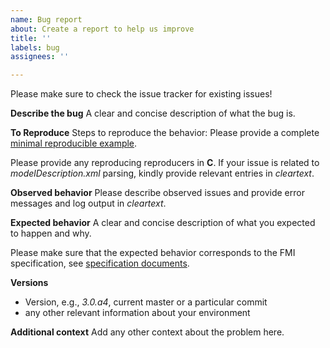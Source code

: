 ```yaml
---
name: Bug report
about: Create a report to help us improve
title: ''
labels: bug
assignees: ''

---
```


Please make sure to check the issue tracker for existing issues!

**Describe the bug**
A clear and concise description of what the bug is.

**To Reproduce**
Steps to reproduce the behavior: Please provide a complete [minimal reproducible example](https://en.wikipedia.org/wiki/Minimal_reproducible_example).

Please provide any reproducing reproducers in **C**.
If your issue is related to *modelDescription.xml* parsing, kindly provide relevant entries in _cleartext_.

**Observed behavior**
Please describe observed issues and provide error messages and log output in _cleartext_.

**Expected behavior**
A clear and concise description of what you expected to happen and why. 

Please make sure that the expected behavior corresponds to the FMI specification, see [specification documents](https://fmi-standard.org/).

**Versions**
 - Version, e.g., _3.0.a4_, current master or a particular commit
 - any other relevant information about your environment

**Additional context**
Add any other context about the problem here.
